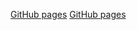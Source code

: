 [GitHub pages](https://IvanSavDev.github.io/rsschool-cv/cv)
[GitHub pages](https://IvanSavDev.github.io/rsschool-cv)
